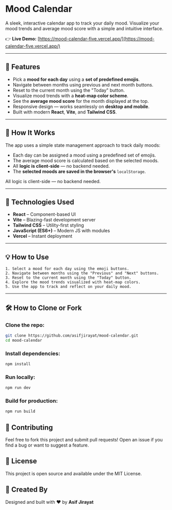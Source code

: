 # Mood Calendar

A sleek, interactive calendar app to track your daily mood. Visualize your mood trends and average mood score with a simple and intuitive interface.

👉 **Live Demo:** [https://mood-calendar-five.vercel.app/](https://mood-calendar-five.vercel.app/)

---

## 🌟 Features

- Pick a **mood for each day** using a **set of predefined emojis**.
- Navigate between months using previous and next month buttons.
- Reset to the current month using the "Today" button.
- Visualize mood trends with a **heat-map color scheme**.
- See the **average mood score** for the month displayed at the top.
- Responsive design — works seamlessly on **desktop and mobile**.
- Built with modern **React**, **Vite**, and **Tailwind CSS**.

---

## 🔧 How It Works

The app uses a simple state management approach to track daily moods:

- Each day can be assigned a mood using a predefined set of emojis.
- The average mood score is calculated based on the selected moods.
- All **logic is client-side** — no backend needed.
- The **selected moods are saved in the browser's** `localStorage`.

All logic is client-side — no backend needed.

---

## 🚀 Technologies Used

- **React** – Component-based UI
- **Vite** – Blazing-fast development server
- **Tailwind CSS** – Utility-first styling
- **JavaScript (ES6+)** – Modern JS with modules
- **Vercel** – Instant deployment

---

## 💡 How to Use

    1. Select a mood for each day using the emoji buttons.
    2. Navigate between months using the "Previous" and "Next" buttons.
    3. Reset to the current month using the "Today" button.
    4. Explore the mood trends visualized with heat-map colors.
    5. Use the app to track and reflect on your daily mood.

---

## 🛠 How to Clone or Fork

### Clone the repo:

```bash
git clone https://github.com/asifjirayat/mood-calendar.git
cd mood-calendar

```

### Install dependencies:

```bash
npm install
```

### Run locally:

```bash
npm run dev
```

### Build for production:

```bash
npm run build
```

## 🤝 Contributing

Feel free to fork this project and submit pull requests!
Open an issue if you find a bug or want to suggest a feature.

## 📄 License

This project is open source and available under the MIT License.

## 🙌 Created By

Designed and built with ❤️ by **Asif Jirayat**
